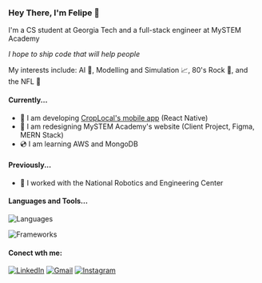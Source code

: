 ### Hey There, I'm Felipe 👋

I'm a CS student at Georgia Tech and a full-stack engineer at MySTEM Academy

_I hope to ship code that will help people_

My interests include: AI 🧠, Modelling and Simulation 📈, 80's Rock 🎸, and the NFL 🏈

#### Currently...

- 🌲 I am developing [CropLocal's mobile app](https://github.com/CreateX-Hermes/CropLocal) (React Native)
- 🔭 I am redesigning MySTEM Academy's website (Client Project, Figma, MERN Stack)
- 💿 I am learning AWS and MongoDB

#### Previously...

- 🤖 I worked with the National Robotics and Engineering Center

#### Languages and Tools...

![Languages](https://skillicons.dev/icons?i=js,c,cs,cpp,py,ts,java,swift)

![Frameworks](https://skillicons.dev/icons?i=react,mongodb,express,nodejs,postman,aws)

#### Conect wth me:

[![LinkedIn](https://skillicons.dev/icons?i=linkedin)](https://linkedin.com/in/felipe-bergerman-932618251/)
[![Gmail](https://skillicons.dev/icons?i=gcp)](mailto:felipebergerman@gmail.com)
[![Instagram](https://skillicons.dev/icons?i=instagram)](https://www.instagram.com/felipe.bergerman)
